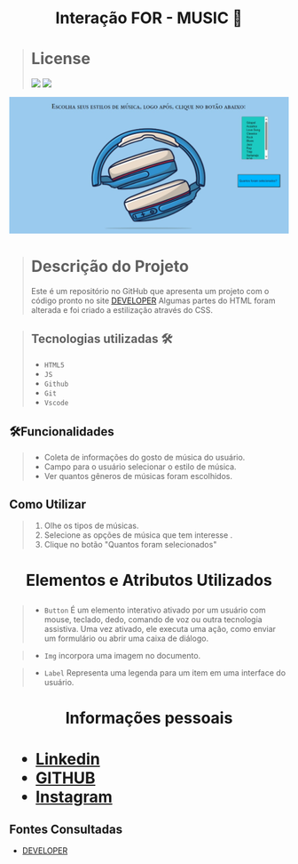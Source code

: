 
<h1 align = "center"

Interação FOR - MUSIC 🎼

</h1>


># License
>![](https://img.shields.io/badge/license-%20Escola%20Marista%20Ir.%20Ac%C3%A1cio-black) ![](https://img.shields.io/badge/version-0.3-white) 

![tela do sistema](print.png)

># Descrição do Projeto
>Este é um repositório no GitHub que apresenta um projeto com o código pronto no site  [DEVELOPER](https://developer.mozilla.org/pt-BR/docs/Web/JavaScript/Guide/Loops_and_iteration)
Algumas partes do HTML foram alterada e foi criado a estilização através do CSS.

>## Tecnologias utilizadas 🛠️
>* ``HTML5``
>* ``JS``
>* ``Github`` 
>* ``Git``
>* ``Vscode``

##  🛠️Funcionalidades
>- Coleta de informações do gosto de música do usuário.
>- Campo para o usuário selecionar o estilo de música.
>- Ver quantos gêneros de músicas foram escolhidos.


## Como Utilizar
>1. Olhe os tipos de músicas.
>2. Selecione as opções de música que tem interesse .
>3. Clique no botão "Quantos foram selecionados"



<h1 align = "center">

Elementos e Atributos Utilizados

</h1>

>* ``Button``
>É um elemento interativo ativado por um usuário com mouse, teclado, dedo, comando de voz ou outra tecnologia assistiva. Uma vez ativado, ele executa uma ação, como enviar um formulário ou abrir uma caixa de diálogo.

>* ``Img``
>incorpora uma imagem no documento.

>* ``Label``
>Representa uma legenda para um item em uma interface do usuário.




<h1 align = "center">

Informações pessoais
<h1>

* [Linkedin](https://www.linkedin.com/in/eduardo-costa-3369042bb?utm_source=share&utm_campaign=share_via&utm_content=profile&utm_medium=android_app)
* [GITHUB](https://github.com/eduardoocosta)
* [Instagram](https://www.instagram.com/duardooosta)

## Fontes Consultadas
 * [DEVELOPER](https://developer.mozilla.org/pt-BR/docs/Web/JavaScript/Guide/Loops_and_iteration)

